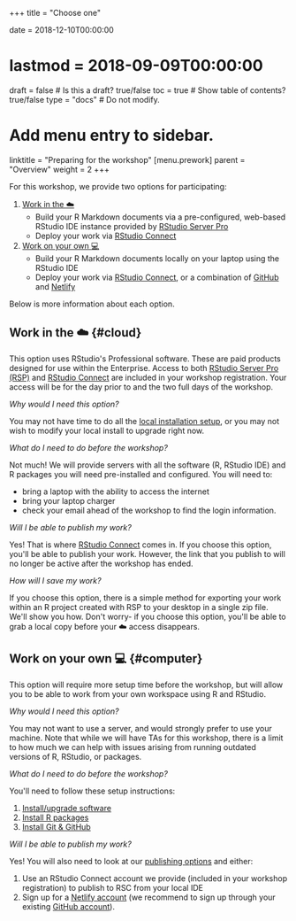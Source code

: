 +++
title = "Choose one"

date = 2018-12-10T00:00:00
# lastmod = 2018-09-09T00:00:00

draft = false  # Is this a draft? true/false
toc = true  # Show table of contents? true/false
type = "docs"  # Do not modify.

# Add menu entry to sidebar.
linktitle = "Preparing for the workshop"
[menu.prework]
  parent = "Overview"
  weight = 2
+++


For this workshop, we provide two options for participating:

1. [Work in the :cloud:](#cloud)
    - Build your R Markdown documents via a pre-configured, web-based RStudio IDE instance provided by [RStudio Server Pro](https://www.rstudio.com/products/rstudio-server-pro/)
    - Deploy your work via [RStudio Connect](https://www.rstudio.com/products/connect/)
1. [Work on your own :computer:](#computer)
    - Build your R Markdown documents locally on your laptop using the RStudio IDE
    - Deploy your work via [RStudio Connect](https://www.rstudio.com/products/connect/), or a combination of [GitHub](https://github.com/) and [Netlify](https://www.netlify.com/)

Below is more information about each option. 

## Work in the :cloud: {#cloud}

This option uses RStudio's Professional software. These are paid products designed for use within the Enterprise. Access to both [RStudio Server Pro (RSP)](https://www.rstudio.com/products/rstudio-server-pro/) and [RStudio Connect](https://www.rstudio.com/products/connect/) are included in your workshop registration. Your access will be for the day prior to and the two full days of the workshop.

*Why would I need this option?*

You may not have time to do all the [local installation setup](../system), or you may not wish to modify your local install to upgrade right now.

*What do I need to do before the workshop?*

Not much! We will provide servers with all the software (R, RStudio IDE) and R packages you will need pre-installed and configured. You will need to:

- bring a laptop with the ability to access the internet
- bring your laptop charger
- check your email ahead of the workshop to find the login information.

*Will I be able to publish my work?*

Yes! That is where [RStudio Connect](https://www.rstudio.com/products/connect/) comes in. If you choose this option, you'll be able to publish your work. However, the link that you publish to will no longer be active after the workshop has ended.

*How will I save my work?*

If you choose this option, there is a simple method for exporting your work within an R project created with RSP to your desktop in a single zip file. We'll show you how. Don't worry- if you choose this option, you'll be able to grab a local copy before your :cloud: access disappears.

## Work on your own :computer: {#computer}

This option will require more setup time before the workshop, but will allow you to be able to work from your own workspace using R and RStudio.

*Why would I need this option?*

You may not want to use a server, and would strongly prefer to use your machine. Note that while we will have TAs for this workshop, there is a limit to how much we can help with issues arising from running outdated versions of R, RStudio, or packages.

*What do I need to do before the workshop?*

You'll need to follow these setup instructions:

1. [Install/upgrade software](../system/)
1. [Install R packages](../packages/)
1. [Install Git & GitHub](../github)

*Will I be able to publish my work?*

Yes! You will also need to look at our [publishing options](../publish) and either:

1. Use an RStudio Connect account we provide (included in your workshop registration) to publish to RSC from your local IDE
1. Sign up for a [Netlify account](https://www.netlify.com/) (we recommend to sign up through your existing [GitHub account](https://github.com/)).

